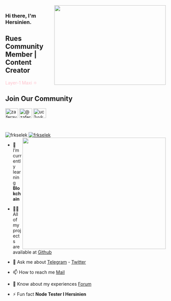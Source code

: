 <img src="https://media.giphy.com/media/iIqmM5tTjmpOB9mpbn/giphy.gif" align="right" width="350" height="250">

### Hi there, I'm Hersinien. 

## Rues Community Member | Content Creator

<font color="pink">Layer-1 Maxi :atom_symbol: </font>


## Join Our Community 

<a href="https://twitter.com/Ruesandora0" target="blank"><img align="center" src="https://raw.githubusercontent.com/rahuldkjain/github-profile-readme-generator/master/src/images/icons/Social/twitter.svg" alt="zaferayan" height="30" width="40" /></a>
<a href="https://medium.com/@ruesandora" target="blank"><img align="center" src="https://raw.githubusercontent.com/rahuldkjain/github-profile-readme-generator/master/src/images/icons/Social/medium.svg" alt="@zaferayan" height="30" width="40" /></a>
<a href="https://www.youtube.com/c/RuesYouTube" target="blank"><img align="center" src="https://raw.githubusercontent.com/rahuldkjain/github-profile-readme-generator/master/src/images/icons/Social/youtube.svg" alt="uc1vykhlufpaoghrwhjikrqg" height="30" width="40" /></a>

<br />

<p align="left"> <img src="https://komarev.com/ghpvc/?username=Ruesandora0&label=Profile%20views&color=0e75b6&style=flat" alt="frkselek" /> <a href="https://twitter.com/Ruesandora0" target="blank"><img src="https://img.shields.io/twitter/follow/frkselek?logo=twitter&style=for-the-badge" alt="frkselek" /></a> 

<img src="https://github-readme-stats.vercel.app/api?username=frkselek&show_icons=true&theme=highcontrast" align="right" width="450" height="350" >

- 🌱 I’m currently learning **Blokchain**

- 👨‍💻 All of my projects are available at [Github](https://github.com/frkselek?tab=repositories)

- 💬 Ask me about [Telegram](https://t.me/Kaledonien) - [Twitter](https://twitter.com/frkselek)

- 📫 How to reach me [Mail](farukselek@outlook.com)

- 📄 Know about my experiences [Forum](https://forum.rues.info/index.php)

- ⚡ Fun fact **Node Tester I Hersinien**
